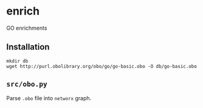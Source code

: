 # enrich
GO enrichments

## Installation

    mkdir db
    wget http://purl.obolibrary.org/obo/go/go-basic.obo -O db/go-basic.obo

## `src/obo.py`

Parse `.obo` file into `networx` graph.
